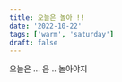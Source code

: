 ```yaml
---
title: 오늘은 놀아 !!
date: '2022-10-22'
tags: ['warm', 'saturday']
draft: false
---
```


오늘은 ... 음 .. 놀아야지
